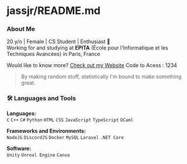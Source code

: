 # jassjr/README.md

### About Me
20 y/o | Female | CS Student | Enthusiast 🌸  
Working for and studying at **EPITA** (École pour l'Informatique et les Techniques Avancées) in Paris, France


Would like to know more? [Check out my Website](bellflower-pomegranate-xnpx.squarespace.com)
Code to Acess : 1234

> By making random stuff, statistically I'm bound to make something great.

### 🛠️ Languages and Tools

**Languages:**  
`C` `C++` `C#` `Python` `HTML` `CSS` `JavaScript` `TypeScript` `OCaml`

**Frameworks and Environments:**  
`NodeJS` `DiscordJS` `Docker` `MySQL` `Laravel` `.NET Core`

**Software:**  
`Unity` `Unreal Engine` `Canva`

